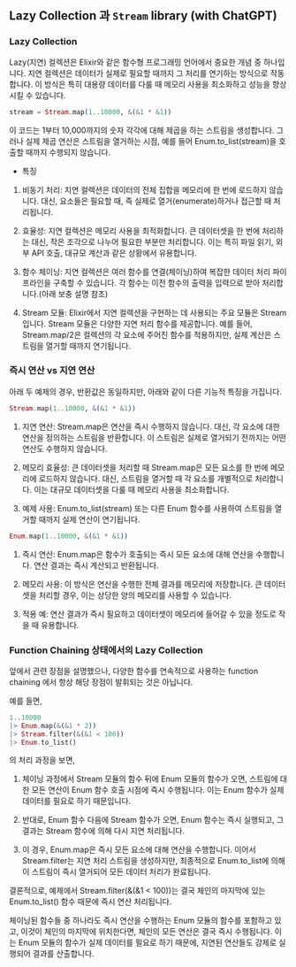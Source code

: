 ## Lazy Collection 과 `Stream` library (with ChatGPT)

### Lazy Collection
Lazy(지연) 컬렉션은 Elixir와 같은 함수형 프로그래밍 언어에서 중요한 개념 중 하나입니다. 지연 컬렉션은 데이터가 실제로 필요할 때까지 그 처리를 연기하는 방식으로 작동합니다. 이 방식은 특히 대용량 데이터를 다룰 때 메모리 사용을 최소화하고 성능을 향상시킬 수 있습니다.

```elixir
stream = Stream.map(1..10000, &(&1 * &1))
```

이 코드는 1부터 10,000까지의 숫자 각각에 대해 제곱을 하는 스트림을 생성합니다. 그러나 실제 제곱 연산은 스트림을 열거하는 시점, 예를 들어 Enum.to_list(stream)을 호출할 때까지 수행되지 않습니다.

* 특징
1. 비동기 처리: 지연 컬렉션은 데이터의 전체 집합을 메모리에 한 번에 로드하지 않습니다. 대신, 요소들은 필요할 때, 즉 실제로 열거(enumerate)하거나 접근할 때 처리됩니다.

2. 효율성: 지연 컬렉션은 메모리 사용을 최적화합니다. 큰 데이터셋을 한 번에 처리하는 대신, 작은 조각으로 나누어 필요한 부분만 처리합니다. 이는 특히 파일 읽기, 외부 API 호출, 대규모 계산과 같은 상황에서 유용합니다.

3. 함수 체이닝: 지연 컬렉션은 여러 함수를 연결(체이닝)하여 복잡한 데이터 처리 파이프라인을 구축할 수 있습니다. 각 함수는 이전 함수의 출력을 입력으로 받아 처리합니다.(아래 보충 설명 참조)

4. Stream 모듈: Elixir에서 지연 컬렉션을 구현하는 데 사용되는 주요 모듈은 Stream입니다. Stream 모듈은 다양한 지연 처리 함수를 제공합니다. 예를 들어, Stream.map/2은 컬렉션의 각 요소에 주어진 함수를 적용하지만, 실제 계산은 스트림을 열거할 때까지 연기됩니다.

### 즉시 연산 vs 지연 연산
아래 두 예제의 경우, 반환값은 동일하지만, 아래와 같이 다른 기능적 특징을 가집니다.

```elixir
Stream.map(1..10000, &(&1 * &1))
```
1. 지연 연산: Stream.map은 연산을 즉시 수행하지 않습니다. 대신, 각 요소에 대한 연산을 정의하는 스트림을 반환합니다. 이 스트림은 실제로 열거되기 전까지는 어떤 연산도 수행하지 않습니다.

2. 메모리 효율성: 큰 데이터셋을 처리할 때 Stream.map은 모든 요소를 한 번에 메모리에 로드하지 않습니다. 대신, 스트림을 열거할 때 각 요소를 개별적으로 처리합니다. 이는 대규모 데이터셋을 다룰 때 메모리 사용을 최소화합니다.

3. 예제 사용: Enum.to_list(stream) 또는 다른 Enum 함수를 사용하여 스트림을 열거할 때까지 실제 연산이 연기됩니다.


```elixir
Enum.map(1..10000, &(&1 * &1))
```
1. 즉시 연산: Enum.map은 함수가 호출되는 즉시 모든 요소에 대해 연산을 수행합니다. 연산 결과는 즉시 계산되고 반환됩니다.

2. 메모리 사용: 이 방식은 연산을 수행한 전체 결과를 메모리에 저장합니다. 큰 데이터셋을 처리할 경우, 이는 상당한 양의 메모리를 사용할 수 있습니다.

3. 적용 예: 연산 결과가 즉시 필요하고 데이터셋이 메모리에 들어갈 수 있을 정도로 작을 때 유용합니다.

### Function Chaining 상태에서의 Lazy Collection 
앞에서 관련 장점을 설명했으나, 다양한 함수를 연속적으로 사용하는 function chaining 에서 항상 해당 장점이 발휘되는 것은 아닙니다.

예를 들면, 
```elixir
1..10000
|> Enum.map(&(&1 * 2))
|> Stream.filter(&(&1 < 100))
|> Enum.to_list()
```
의 처리 과정을 보면, 

1. 체이닝 과정에서 Stream 모듈의 함수 뒤에 Enum 모듈의 함수가 오면, 스트림에 대한 모든 연산이 Enum 함수 호출 시점에 즉시 수행됩니다. 이는 Enum 함수가 실제 데이터를 필요로 하기 때문입니다.

2. 반대로, Enum 함수 다음에 Stream 함수가 오면, Enum 함수는 즉시 실행되고, 그 결과는 Stream 함수에 의해 다시 지연 처리됩니다.

3. 이 경우, Enum.map은 즉시 모든 요소에 대해 연산을 수행합니다. 이어서 Stream.filter는 지연 처리 스트림을 생성하지만, 최종적으로 Enum.to_list에 의해 이 스트림이 즉시 열거되어 모든 데이터 처리가 완료됩니다.

결론적으로, 예제에서 Stream.filter(&(&1 < 100))는 결국 체인의 마지막에 있는 Enum.to_list() 함수 때문에 즉시 연산 처리됩니다.

체이닝된 함수들 중 하나라도 즉시 연산을 수행하는 Enum 모듈의 함수를 포함하고 있고, 이것이 체인의 마지막에 위치한다면, 체인의 모든 연산은 결국 즉시 수행됩니다. 이는 Enum 모듈의 함수가 실제 데이터를 필요로 하기 때문에, 지연된 연산들도 강제로 실행되어 결과를 산출합니다.